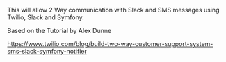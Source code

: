 This will allow 2 Way communication with Slack and SMS messages using Twilio, Slack and Symfony.

Based on the Tutorial by Alex Dunne

https://www.twilio.com/blog/build-two-way-customer-support-system-sms-slack-symfony-notifier
